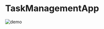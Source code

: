 # TaskManagementApp

![demo](https://user-images.githubusercontent.com/65866815/144594361-3d4fa868-a8df-422a-b961-3b0fa94a068b.jpg)
